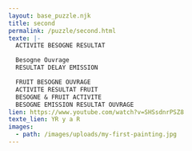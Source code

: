 ```yaml
---
layout: base_puzzle.njk
title: second
permalink: /puzzle/second.html
texte: |-
  ACTIVITE BESOGNE RESULTAT 

  Besogne Ouvrage
  RESULTAT DELAY EMISSION

  FRUIT BESOGNE OUVRAGE
  ACTIVITE RESULTAT FRUIT 
  BESOGNE & FRUIT ACTIVITE
  BESOGNE EMISSION RESULTAT OUVRAGE
lien: https://www.youtube.com/watch?v=SHSsdnrPSZ8
texte_lien: YR y a R
images:
  - path: /images/uploads/my-first-painting.jpg
---
```

